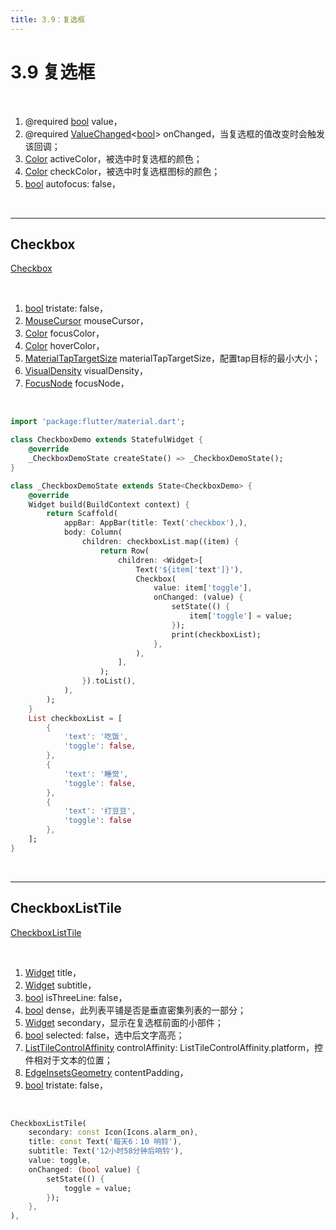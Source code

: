 ```yaml
---
title: 3.9：复选框
---
```


# 3.9 复选框

<br>

1.  @required [bool](https://api.flutter.dev/flutter/dart-core/bool-class.html) value，
2.  @required [ValueChanged](https://api.flutter.dev/flutter/foundation/ValueChanged.html)\<[bool](https://api.flutter.dev/flutter/dart-core/bool-class.html)> onChanged，当复选框的值改变时会触发该回调；
3.  [Color](https://api.flutter.dev/flutter/dart-ui/Color-class.html) activeColor，被选中时复选框的颜色；
4.  [Color](https://api.flutter.dev/flutter/dart-ui/Color-class.html) checkColor，被选中时复选框图标的颜色；
5.  [bool](https://api.flutter.dev/flutter/dart-core/bool-class.html) autofocus: false，

<br>

---

## Checkbox

[Checkbox]() 

<br>

1.  [bool](https://api.flutter.dev/flutter/dart-core/bool-class.html) tristate: false，
2.  [MouseCursor](https://api.flutter.dev/flutter/rendering/MouseCursor-class.html) mouseCursor，
3.  [Color](https://api.flutter.dev/flutter/dart-ui/Color-class.html) focusColor，
4.  [Color](https://api.flutter.dev/flutter/dart-ui/Color-class.html) hoverColor，
5.  [MaterialTapTargetSize](https://api.flutter.dev/flutter/material/MaterialTapTargetSize-class.html) materialTapTargetSize，配置tap目标的最小大小；
6.  [VisualDensity](https://api.flutter.dev/flutter/material/VisualDensity-class.html) visualDensity，
7.  [FocusNode](https://api.flutter.dev/flutter/widgets/FocusNode-class.html) focusNode，

<br>

```dart
import 'package:flutter/material.dart';

class CheckboxDemo extends StatefulWidget {
    @override
    _CheckboxDemoState createState() => _CheckboxDemoState();
}

class _CheckboxDemoState extends State<CheckboxDemo> {
    @override
    Widget build(BuildContext context) {
        return Scaffold(
            appBar: AppBar(title: Text('checkbox'),),
            body: Column(
                children: checkboxList.map((item) {
                    return Row(
                        children: <Widget>[
                            Text('${item['text']}'),
                            Checkbox(
                                value: item['toggle'],
                                onChanged: (value) {
                                    setState(() {
                                        item['toggle'] = value;
                                    });
                                    print(checkboxList);
                                },
                            ),
                        ],
                    );
                }).toList(),
            ),
        );
    }
    List checkboxList = [
        {
            'text': '吃饭',
            'toggle': false,
        },
        {
            'text': '睡觉',
            'toggle': false,
        },
        {
            'text': '打豆豆',
            'toggle': false
        },
    ];
}
```

<br>

---

## CheckboxListTile

[CheckboxListTile](https://api.flutter.dev/flutter/material/CheckboxListTile-class.html) 

<br>

1.  [Widget](https://api.flutter.dev/flutter/widgets/Widget-class.html) title，
2.  [Widget](https://api.flutter.dev/flutter/widgets/Widget-class.html) subtitle，
3.  [bool](https://api.flutter.dev/flutter/dart-core/bool-class.html) isThreeLine: false，
4.  [bool](https://api.flutter.dev/flutter/dart-core/bool-class.html) dense，此列表平铺是否是垂直密集列表的一部分；
5.  [Widget](https://api.flutter.dev/flutter/widgets/Widget-class.html) secondary，显示在复选框前面的小部件；
6.  [bool](https://api.flutter.dev/flutter/dart-core/bool-class.html) selected: false，选中后文字高亮；
7.  [ListTileControlAffinity](https://api.flutter.dev/flutter/material/ListTileControlAffinity-class.html) controlAffinity: ListTileControlAffinity.platform，控件相对于文本的位置；
8.  [EdgeInsetsGeometry](https://api.flutter.dev/flutter/painting/EdgeInsetsGeometry-class.html) contentPadding，
9.  [bool](https://api.flutter.dev/flutter/dart-core/bool-class.html) tristate: false，

<br>

```dart
CheckboxListTile(
    secondary: const Icon(Icons.alarm_on),
    title: const Text('每天6：10 响铃'),
    subtitle: Text('12小时58分钟后响铃'),
    value: toggle,
    onChanged: (bool value) {
        setState(() {
            toggle = value;
        });
    },
),
```

